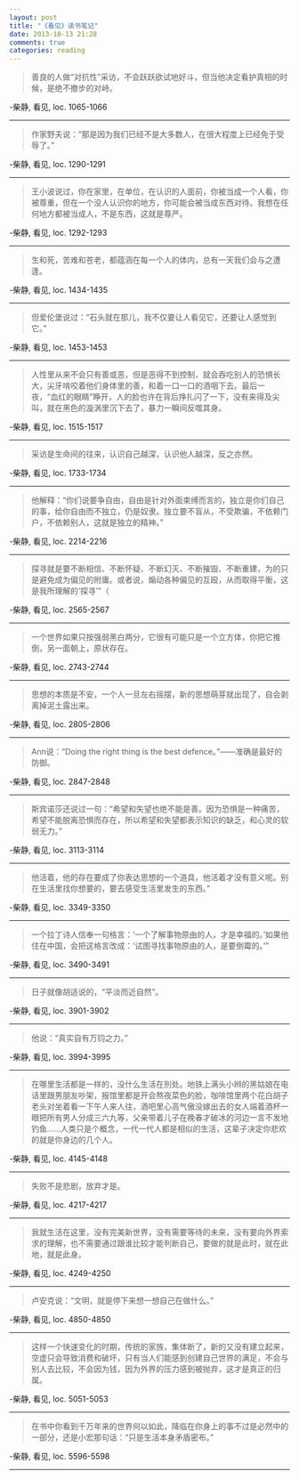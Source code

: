 ```yaml
---
layout: post
title: "《看见》读书笔记"
date: 2013-10-13 21:28
comments: true
categories: reading
---
```

>善良的人做“对抗性”采访，不会跃跃欲试地好斗，但当他决定看护真相的时候，是绝不撤步的对峙。

-柴静, 看见, loc. 1065-1066

-------

>作家野夫说：“那是因为我们已经不是大多数人，在很大程度上已经免于受辱了。”

-柴静, 看见, loc. 1290-1291

-------

>王小波说过，你在家里，在单位，在认识的人面前，你被当成一个人看，你被尊重，但在一个没人认识你的地方，你可能会被当成东西对待。我想在任何地方都被当成人，不是东西，这就是尊严。

-柴静, 看见, loc. 1292-1293

-------

>生和死，苦难和苍老，都蕴涵在每一个人的体内，总有一天我们会与之遭逢。

-柴静, 看见, loc. 1434-1435

-------
><!-- more -->
>但爱伦堡说过：“石头就在那儿，我不仅要让人看见它，还要让人感觉到它。”

-柴静, 看见, loc. 1453-1453

-------

>人性里从来不会只有善或恶，但是恶得不到控制，就会吞吃别人的恐惧长大，尖牙啃咬着他们身体里的善，和着一口一口的酒咽下去。最后一夜，“血红的眼睛”睁开，人的脸也许在背后挣扎闪了一下，没有来得及尖叫，就在黑色的漩涡里沉下去了，暴力一瞬间反噬其身。

-柴静, 看见, loc. 1515-1517

-------

>采访是生命间的往来，认识自己越深，认识他人越深，反之亦然。

-柴静, 看见, loc. 1733-1734

-------

>他解释：“你们说要争自由，自由是针对外面束缚而言的，独立是你们自己的事，给你自由而不独立，仍是奴隶。独立要不盲从，不受欺骗，不依赖门户，不依赖别人，这就是独立的精神。”

-柴静, 看见, loc. 2214-2216

-------

>探寻就是要不断相信、不断怀疑、不断幻灭、不断摧毁、不断重建，为的只是避免成为偏见的附庸。或者说，煽动各种偏见的互殴，从而取得平衡，这是我所理解的‘探寻’”（

-柴静, 看见, loc. 2565-2567

-------

>一个世界如果只按强弱黑白两分，它很有可能只是一个立方体，你把它推倒，另一面朝上，原状存在。

-柴静, 看见, loc. 2743-2744

-------

>思想的本质是不安，一个人一旦左右摇摆，新的思想萌芽就出现了，自会剥离掉泥土露出来。

-柴静, 看见, loc. 2805-2806

-------

>Ann说：“Doing the right thing is the best defence。”——准确是最好的防御。

-柴静, 看见, loc. 2847-2848

-------

>斯宾诺莎还说过一句：“希望和失望也绝不能是善。因为恐惧是一种痛苦，希望不能脱离恐惧而存在，所以希望和失望都表示知识的缺乏，和心灵的软弱无力。”

-柴静, 看见, loc. 3113-3114

-------

>他活着，他的存在要成了你表达思想的一个道具，他活着才没有意义呢。别在生活里找你想要的，要去感受生活里发生的东西。”

-柴静, 看见, loc. 3349-3350

-------

>一个拉丁诗人信奉一句格言：‘一个了解事物原由的人，才是幸福的。’如果他住在中国，会把这格言改成：‘试图寻找事物原由的人，是要倒霉的。’”

-柴静, 看见, loc. 3490-3491

-------

>日子就像胡适说的，“平淡而近自然”。

-柴静, 看见, loc. 3901-3902

-------

>他说：“真实自有万钧之力。”

-柴静, 看见, loc. 3994-3995

-------

>在哪里生活都是一样的，没什么生活在別处。地铁上满头小辫的黑姑娘在电话里跟男朋友吵架，报馆里都是开会熬夜菜色的脸，咖啡馆里两个花白胡子老头对坐着看一下午人来人往，酒吧里心高气傲没嫁出去的女人端着酒杯一眼把所有男人分成三六九等，父亲带着儿子在晚春才破冰的河边一言不发地钓鱼……人类只是个概念，一代一代人都是相似的生活，这辈子决定你悲欢的就是你身边的几个人。

-柴静, 看见, loc. 4145-4148

-------

>失败不是悲剧，放弃才是。

-柴静, 看见, loc. 4217-4217

-------

>我就生活在这里，没有完美新世界，没有需要等待的未来，没有要向外界索求的理解，也不需要通过跟谁比较才能判断自己，要做的就是此时，就在此地，就是此身。

-柴静, 看见, loc. 4249-4250

-------

>卢安克说：“文明，就是停下来想一想自己在做什么。”

-柴静, 看见, loc. 4850-4850

-------

>这样一个快速变化的时期，传统的家族，集体断了，新的又没有建立起来，空虚只会导致消费和破坏，只有当人们能感到创建自己世界的满足，不会与别人去比较，不会因为钱，因为外界的压力感到被抛弃，这才是真正的归属。

-柴静, 看见, loc. 5051-5053

-------

>在书中你看到千万年来的世界何以如此，降临在你身上的事不过是必然中的一部分，还是小宏那句话：“只是生活本身矛盾密布。”

-柴静, 看见, loc. 5596-5598

-------

